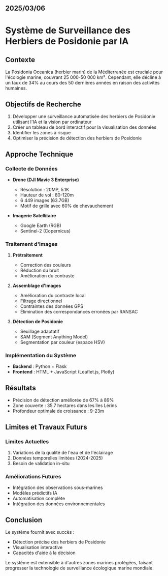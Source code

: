 ## 2025/03/06
# Système de Surveillance des Herbiers de Posidonie par IA

## Contexte
La Posidonia Oceanica (herbier marin) de la Méditerranée est cruciale pour l'écologie marine, couvrant 25 000-50 000 km². Cependant, elle décline à un taux de 34% au cours des 50 dernières années en raison des activités humaines.

## Objectifs de Recherche
1. Développer une surveillance automatisée des herbiers de Posidonie utilisant l'IA et la vision par ordinateur
2. Créer un tableau de bord interactif pour la visualisation des données
3. Identifier les zones à risque
4. Optimiser la précision de détection des herbiers de Posidonie

## Approche Technique

### Collecte de Données
- **Drone (DJI Mavic 3 Enterprise)**
  - Résolution : 20MP, 5.1K
  - Hauteur de vol : 80-120m
  - 6 449 images (63.7GB)
  - Motif de grille avec 60% de chevauchement

- **Imagerie Satellitaire**
  - Google Earth (RGB)
  - Sentinel-2 (Copernicus)

### Traitement d'Images
1. **Prétraitement**
   - Correction des couleurs
   - Réduction du bruit
   - Amélioration du contraste

2. **Assemblage d'Images**
   - Amélioration du contraste local
   - Filtrage directionnel
   - Contraintes des données GPS
   - Élimination des correspondances erronées par RANSAC

3. **Détection de Posidonie**
   - Seuillage adaptatif
   - SAM (Segment Anything Model)
   - Segmentation par couleur (espace HSV)

### Implémentation du Système
- **Backend** : Python + Flask
- **Frontend** : HTML + JavaScript (Leaflet.js, Plotly)

## Résultats
- Précision de détection améliorée de 67% à 89%
- Zone couverte : 35.7 hectares dans les îles Lérins
- Profondeur optimale de croissance : 9-23m

## Limites et Travaux Futurs
### Limites Actuelles
1. Variations de la qualité de l'eau et de l'éclairage
2. Données temporelles limitées (2024-2025)
3. Besoin de validation in-situ

### Améliorations Futures
- Intégration des observations sous-marines
- Modèles prédictifs IA
- Automatisation complète
- Intégration des données environnementales

## Conclusion
Le système fournit avec succès :
- Détection précise des herbiers de Posidonie
- Visualisation interactive
- Capacités d'aide à la décision

Le système est extensible à d'autres zones marines protégées, faisant progresser la technologie de surveillance écologique marine mondiale. 
